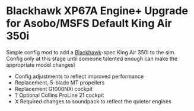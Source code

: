 # Blackhawk XP67A Engine+ Upgrade for Asobo/MSFS Default King Air 350i
Simple config mod to add a [Blackhawk](http://fastestkingair.com/)-spec King Air 350i to the sim.  Config only at this stage until someone talented enough can make the appropriate model changes!

- Config adjustments to reflect improved performance
- Replacement, 5-blade MT propellers
- Replacement G1000NXi cockpit
- ? Optional Collins ProLine 21 cockpit
- X Required changes to soundpack to reflect the quieter engines
